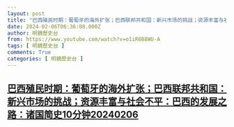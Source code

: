 ```yaml
---
layout: post
title: "巴西殖民时期：葡萄牙的海外扩张；巴西联邦共和国：新兴市场的挑战；资源丰富与社会不平：巴西的发展之路：诸国简史10分钟20240206"
date: 2024-02-06T06:36:08.000Z
author: 明鏡歷史台
from: https://www.youtube.com/watch?v=o1iR6B8WU-A
tags: [ 明鏡歷史台 ]
comments: True
categories: [ 明鏡歷史台 ]
---
```

<!--1707201368000-->
[巴西殖民时期：葡萄牙的海外扩张；巴西联邦共和国：新兴市场的挑战；资源丰富与社会不平：巴西的发展之路：诸国简史10分钟20240206](https://www.youtube.com/watch?v=o1iR6B8WU-A)
------

<div>

</div>
